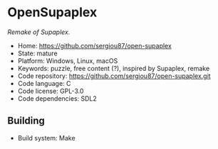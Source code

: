 # OpenSupaplex

_Remake of Supaplex._

- Home: https://github.com/sergiou87/open-supaplex
- State: mature
- Platform: Windows, Linux, macOS
- Keywords: puzzle, free content (?), inspired by Supaplex, remake
- Code repository: https://github.com/sergiou87/open-supaplex.git
- Code language: C
- Code license: GPL-3.0
- Code dependencies: SDL2

## Building

- Build system: Make